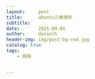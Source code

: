 ```yaml
---
layout:     post
title:      ubuntu三章哦你
subtitle:   
date:       2025-09-04
author:     danielh
header-img: img/post-bg-rwd.jpg
catalog: true
tags:
    - 网络


---
```

<!--stackedit_data:
eyJoaXN0b3J5IjpbLTE0ODc0MjI1Nl19
-->